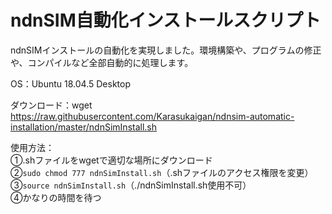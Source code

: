 # ndnSIM自動化インストールスクリプト
ndnSIMインストールの自動化を実現しました。環境構築や、プログラムの修正や、コンパイルなど全部自動的に処理します。<br>

OS：Ubuntu 18.04.5 Desktop<br>

ダウンロード：wget https://raw.githubusercontent.com/Karasukaigan/ndnsim-automatic-installation/master/ndnSimInstall.sh<br>

使用方法：<br>
①.shファイルをwgetで適切な場所にダウンロード<br>
②```sudo chmod 777 ndnSimInstall.sh```（.shファイルのアクセス権限を変更）<br>
③```source ndnSimInstall.sh```（./ndnSimInstall.sh使用不可）<br>
④かなりの時間を待つ<br>

